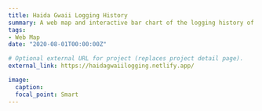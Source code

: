 ```yaml
---
title: Haida Gwaii Logging History
summary: A web map and interactive bar chart of the logging history of Haida Gwaii, British Columbia. 
tags:
- Web Map
date: "2020-08-01T00:00:00Z"

# Optional external URL for project (replaces project detail page).
external_link: https://haidagwaiilogging.netlify.app/

image:
  caption: 
  focal_point: Smart
---
```

